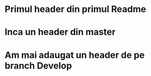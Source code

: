 # Primul header din primul Readme

# Inca un header din master

# Am mai adaugat un header de pe branch Develop

